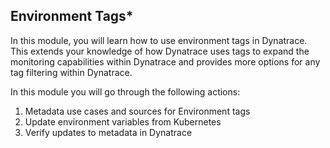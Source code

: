 ## Environment Tags*

In this module, you will learn how to use environment tags in Dynatrace. This extends your knowledge of how Dynatrace uses tags to expand the monitoring capabilities within Dynatrace and provides more options for any tag filtering within Dynatrace.

In this module you will go through the following actions:

1. Metadata use cases and sources for Environment tags
1. Update environment variables from Kubernetes
1. Verify updates to metadata in Dynatrace